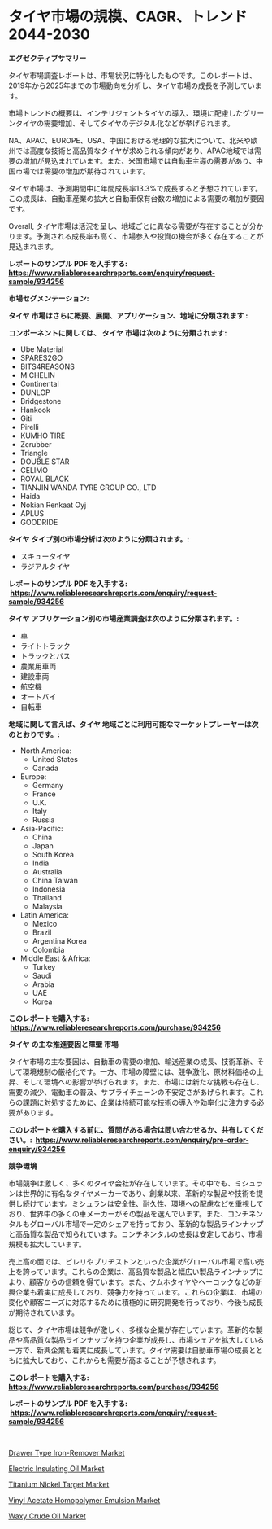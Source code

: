 <p><h1>タイヤ市場の規模、CAGR、トレンド2044-2030</h1></p><p><strong>エグゼクティブサマリー</strong></p>
<p><p>タイヤ市場調査レポートは、市場状況に特化したものです。このレポートは、2019年から2025年までの市場動向を分析し、タイヤ市場の成長を予測しています。</p><p>市場トレンドの概要は、インテリジェントタイヤの導入、環境に配慮したグリーンタイヤの需要増加、そしてタイヤのデジタル化などが挙げられます。</p><p>NA、APAC、EUROPE、USA、中国における地理的な拡大について、北米や欧州では高度な技術と高品質なタイヤが求められる傾向があり、APAC地域では需要の増加が見込まれています。また、米国市場では自動車主導の需要があり、中国市場では需要の増加が期待されています。</p><p>タイヤ市場は、予測期間中に年間成長率13.3%で成長すると予想されています。この成長は、自動車産業の拡大と自動車保有台数の増加による需要の増加が要因です。</p><p>Overall, タイヤ市場は活況を呈し、地域ごとに異なる需要が存在することが分かります。予測される成長率も高く、市場参入や投資の機会が多く存在することが見込まれます。</p></p>
<p><strong>レポートのサンプル PDF を入手する: <a href="https://www.reliableresearchreports.com/enquiry/request-sample/934256">https://www.reliableresearchreports.com/enquiry/request-sample/934256</a></strong></p>
<p><strong>市場セグメンテーション:</strong></p>
<p><strong> タイヤ 市場はさらに概要、展開、アプリケーション、地域に分類されます :</strong></p>
<p><strong>コンポーネントに関しては、 タイヤ 市場は次のように分類されます: &nbsp;</strong></p>
<p><ul><li>Ube Material</li><li>SPARES2GO</li><li>BITS4REASONS</li><li>MICHELIN</li><li>Continental</li><li>DUNLOP</li><li>Bridgestone</li><li>Hankook</li><li>Giti</li><li>Pirelli</li><li>KUMHO TIRE</li><li>Zcrubber</li><li>Triangle</li><li>DOUBLE STAR</li><li>CELIMO</li><li>ROYAL BLACK</li><li>TIANJIN WANDA TYRE GROUP CO., LTD</li><li>Haida</li><li>Nokian Renkaat Oyj</li><li>APLUS</li><li>GOODRIDE</li></ul></p>
<p><strong> タイヤ タイプ別の市場分析は次のように分類されます。:</strong></p>
<p><ul><li>スキュータイヤ</li><li>ラジアルタイヤ</li></ul></p>
<p><strong>レポートのサンプル PDF を入手する: &nbsp;<a href="https://www.reliableresearchreports.com/enquiry/request-sample/934256">https://www.reliableresearchreports.com/enquiry/request-sample/934256</a></strong></p>
<p><strong> タイヤ アプリケーション別の市場産業調査は次のように分類されます。:</strong></p>
<p><ul><li>車</li><li>ライトトラック</li><li>トラックとバス</li><li>農業用車両</li><li>建設車両</li><li>航空機</li><li>オートバイ</li><li>自転車</li></ul></p>
<p><strong>地域に関して言えば、タイヤ 地域ごとに利用可能なマーケットプレーヤーは次のとおりです。:</strong></p>
<p><ul>
    <li>
        North America:
        <ul>
            <li>United States</li>
            <li>Canada</li>
        </ul>
    </li>
    <li>
        Europe:
        <ul>
            <li>Germany</li>
            <li>France</li>
            <li>U.K.</li>
            <li>Italy</li>
            <li>Russia</li>
        </ul>
    </li>
    <li>
        Asia-Pacific:
        <ul>
            <li>China</li>
            <li>Japan</li>
            <li>South Korea</li>
            <li>India</li>
            <li>Australia</li>
            <li>China Taiwan</li>
            <li>Indonesia</li>
            <li>Thailand</li>
            <li>Malaysia</li>
        </ul>
    </li>
    <li>
        Latin America:
        <ul>
            <li>Mexico</li>
            <li>Brazil</li>
            <li>Argentina Korea</li>
            <li>Colombia</li>
        </ul>
    </li>
    <li>
        Middle East & Africa:
        <ul>
            <li>Turkey</li>
            <li>Saudi</li>
            <li>Arabia</li>
            <li>UAE</li>
            <li>Korea</li>
        </ul>
    </li>
    </ul></p>
<p><strong>このレポートを購入する: &nbsp;<a href="https://www.reliableresearchreports.com/purchase/934256">https://www.reliableresearchreports.com/purchase/934256</a></strong></p>
<p><strong>タイヤ の主な推進要因と障壁 市場</strong></p>
<p><p>タイヤ市場の主な要因は、自動車の需要の増加、輸送産業の成長、技術革新、そして環境規制の厳格化です。一方、市場の障壁には、競争激化、原材料価格の上昇、そして環境への影響が挙げられます。また、市場には新たな挑戦も存在し、需要の減少、電動車の普及、サプライチェーンの不安定さがあげられます。これらの課題に対処するために、企業は持続可能な技術の導入や効率化に注力する必要があります。</p></p>
<p><strong>このレポートを購入する前に、質問がある場合は問い合わせるか、共有してください。:&nbsp; <a href="https://www.reliableresearchreports.com/enquiry/pre-order-enquiry/934256">https://www.reliableresearchreports.com/enquiry/pre-order-enquiry/934256</a></strong></p>
<p><strong>競争環境</strong></p>
<p><p>市場競争は激しく、多くのタイヤ会社が存在しています。その中でも、ミシュランは世界的に有名なタイヤメーカーであり、創業以来、革新的な製品や技術を提供し続けています。ミシュランは安全性、耐久性、環境への配慮などを重視しており、世界中の多くの車メーカーがその製品を選んでいます。また、コンチネンタルもグローバル市場で一定のシェアを持っており、革新的な製品ラインナップと高品質な製品で知られています。コンチネンタルの成長は安定しており、市場規模も拡大しています。</p><p>売上高の面では、ピレリやブリヂストンといった企業がグローバル市場で高い売上を誇っています。これらの企業は、高品質な製品と幅広い製品ラインナップにより、顧客からの信頼を得ています。また、クムホタイヤやヘーコックなどの新興企業も着実に成長しており、競争力を持っています。これらの企業は、市場の変化や顧客ニーズに対応するために積極的に研究開発を行っており、今後も成長が期待されています。</p><p>総じて、タイヤ市場は競争が激しく、多様な企業が存在しています。革新的な製品や高品質な製品ラインナップを持つ企業が成長し、市場シェアを拡大している一方で、新興企業も着実に成長しています。タイヤ需要は自動車市場の成長とともに拡大しており、これからも需要が高まることが予想されます。</p></p>
<p><strong>このレポートを購入する: &nbsp; <a href="https://www.reliableresearchreports.com/purchase/934256">https://www.reliableresearchreports.com/purchase/934256</a></strong></p>
<p><strong>レポートのサンプル PDF を入手する: &nbsp;<a href="https://www.reliableresearchreports.com/enquiry/request-sample/934256">https://www.reliableresearchreports.com/enquiry/request-sample/934256</a></strong><strong></strong></p>
<p>&nbsp;</p>
<p><p><a href="https://scarlet-rocket-c63.notion.site/Drawer-Type-Iron-Remover-Market-Research-Report-Provides-thorough-Industry-Overview-which-offers-an-a4e1cfc7c9434db2b8bd1e80d831cbc4">Drawer Type Iron-Remover Market</a></p><p><a href="https://github.com/bmorecock/Market-Research-Report-List-2/blob/main/electric-insulating-oil-market.md">Electric Insulating Oil Market</a></p><p><a href="https://github.com/jsmusil/Market-Research-Report-List-2/blob/main/titanium-nickel-target-market.md">Titanium Nickel Target Market</a></p><p><a href="https://view.publitas.com/reportprime-1/vinyl-acetate-homopolymer-emulsion-market-dynamics-2024-2031-also-about-its-market-trends-projections-and-opportunities/">Vinyl Acetate Homopolymer Emulsion Market</a></p><p><a href="https://view.publitas.com/reportprime-1/insights-into-waxy-crude-oil-market-size-analysing-market-share-trends-and-growth-from-2024-to-2031/">Waxy Crude Oil Market</a></p></p>